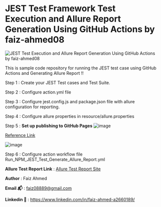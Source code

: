# JEST Test Framework Test Execution and Allure Report Generation Using GitHub Actions by faiz-ahmed08
![JEST Test Execution and Allure Report Generation Using GitHub Actions by faiz-ahmed08](https://github.com/Faiz-Ahmed08/JEST_Test_Integration_Allure_ReportGitHub_Actions/assets/152106688/b05e336f-1371-446b-ba4e-f13acb3bd9a0)


This is sample code repository for running the JEST test case using GitHub Actions and Generating Allure Report !!


Step 1 : Create your JEST Test cases and Test Suite.

Step 2 : Configure action.yml file

Step 3 : Configure jest.config.js and package.json file with allure configuration for reporting.

Step 4 : Configure allure properties in resource/allure.properties

Step 5 : **Set up publishing to GitHub Pages**
![image](https://github.com/Faiz-Ahmed08/JEST_Test_Integration_Allure_ReportGitHub_Actions/assets/152106688/022c1005-2cba-44ed-84cc-70fca12276da)  

[Reference Link](https://allurereport.org/docs/integrations-github/#3-set-up-publishing-to-github-pages) 

![image](https://github.com/Faiz-Ahmed08/JEST_Test_Integration_Allure_ReportGitHub_Actions/assets/152106688/86557594-456a-4c2f-b895-b8294bca4697)

Step 6 : Configure action workflow file Run_NPM_JEST_Test_Generate_Allure_Report.yml

**Allure Test Report Link** : [Allure Test Report Site ](https://faiz-ahmed08.github.io/JEST_Test_Integration_Allure_ReportGitHub_Actions)

**Author** :  Faiz Ahmed

**Email 📬** : faiz08889@gmail.com

**Linkedin 💼** : https://www.linkedin.com/in/faiz-ahmed-a2660189/
